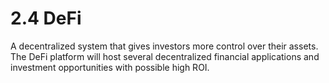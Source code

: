 # 2.4 DeFi

A decentralized system that gives investors more control over their assets. The DeFi platform will host several decentralized financial applications and investment opportunities with possible high ROI.
